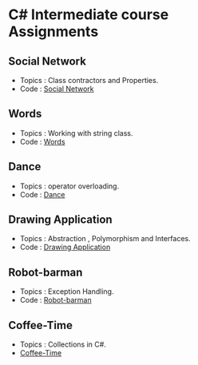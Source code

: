 # C# Intermediate course Assignments 

  ## Social Network
- Topics : Class contractors and Properties.
- Code   : [Social Network](https://github.com/AbdelrahmanAboulfotouh/Csharp-Sololearn/blob/main/C%23%20Intermediate/Social%20Network%20/SocialNetwork-solution.cs)

## Words
- Topics : Working with string class.
- Code   : [Words](https://github.com/AbdelrahmanAboulfotouh/Csharp-Sololearn/blob/main/C%23%20Intermediate/Words/Words-solution.cs)

## Dance
- Topics : operator overloading.
- Code   : [Dance](https://github.com/AbdelrahmanAboulfotouh/Csharp-Sololearn/blob/main/C%23%20Intermediate/Dance/Dance-solution.cs)

## Drawing Application
- Topics : Abstraction , Polymorphism and Interfaces.
- Code   : [Drawing Application](https://github.com/AbdelrahmanAboulfotouh/Csharp-Sololearn/blob/main/C%23%20Intermediate/Drawing%20Application%20/DrawingApplication-solution.cs)

## Robot-barman
- Topics : Exception Handling.
- Code   : [Robot-barman](https://github.com/AbdelrahmanAboulfotouh/Csharp-Sololearn/blob/main/C%23%20Intermediate/Robot-barman%20/Robot-barman-solution.cs)

## Coffee-Time
- Topics : Collections in C#.
- [Coffee-Time](https://github.com/AbdelrahmanAboulfotouh/Csharp-Sololearn/blob/main/C%23%20Intermediate/Coffee%20Time/CoffeeTime-solution.cs)
